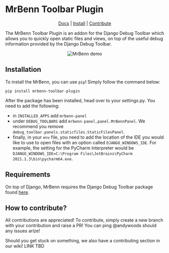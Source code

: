 # MrBenn Toolbar Plugin

<p align="center">
    <a href="https://mrbenn.readthedocs.io/en/latest/">Docs</a> |
    <a href="">Install</a> |
    <a href="">Contribute</a> 
</p>

The MrBenn Toolbar Plugin is an addon for the Django Debug Toolbar which allows you to quickly
open static files and views, on top of the useful debug information provided by
the Django Debug Toolbar.

<p align="center">
    <img alt="MrBenn demo" src="https://user-images.githubusercontent.com/36422452/142882309-3885b572-45ed-4b98-876a-f25abb68192a.png">
</p>

## Installation

To install the MrBenn, you can use `pip`! Simply follow the command below:

```pip install mrbenn-toolbar-plugin```

After the package has been installed, head over to your settings.py. You need to
add the following:

- in ``INSTALLED_APPS`` add ``mrbenn-panel``
- under ``DEBUG_TOOLBARS`` add ``mrbenn-panel.panel.MrBennPanel``. We recommend you remove
`debug_toolbar.panels.staticfiles.StaticFilesPanel`.
- finally, in your `env` file, you need to add the location of the IDE you would like to use to
open files with an option called ``DJANGO_WINDOWS_IDE``. For example, the setting for the PyCharm
Interpreter would be `DJANGO_WINDOWS_IDE=C:\Program Files\JetBrains\PyCharm 2021.1.3\bin\pycharm64.exe`. 

## Requirements

On top of Django, MrBenn requires the Django Debug Toolbar package found 
[here](https://github.com/jazzband/django-debug-toolbar).

## How to contribute?

All contributions are appreciated! To contribute, simply create a new branch with your contribution
and raise a PR! You can ping @andywoods should any issues arize!

Should you get stuck on something, we also have a contributing section in our wiki! LINK TBD